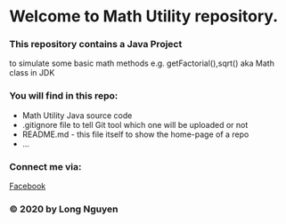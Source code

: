 # Welcome to Math Utility repository. 
### This repository contains a Java Project
to simulate some basic math methods e.g. getFactorial(),sqrt() aka Math class in JDK

### You will find in this repo:
* Math Utility Java source code
* .gitignore file  to tell Git tool which one will be uploaded or not
* README.md - this file itself to show the  home-page of a repo
* ...
### Connect me via:
[Facebook](https://www.facebook.com/profile.php?id=100007448806320)
### © 2020 by Long Nguyen